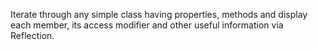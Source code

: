 Iterate through any simple class having properties, methods and display each member, its access modifier and other useful information via Reflection.